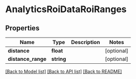 # AnalyticsRoiDataRoiRanges

## Properties
Name | Type | Description | Notes
------------ | ------------- | ------------- | -------------
**distance** | **float** |  | [optional] 
**distance_range** | **string** |  | [optional] 

[[Back to Model list]](../README.md#documentation-for-models) [[Back to API list]](../README.md#documentation-for-api-endpoints) [[Back to README]](../README.md)


